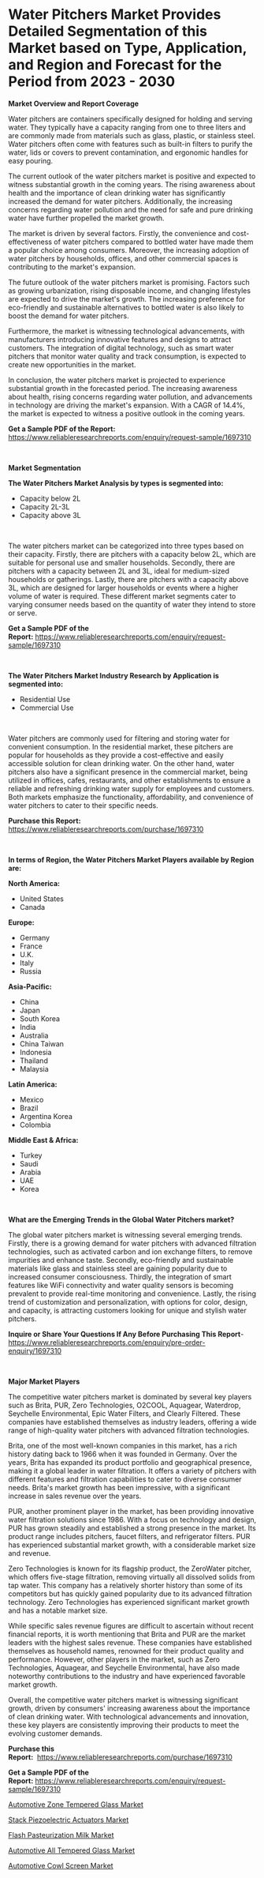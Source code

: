 <p><h1>Water Pitchers Market Provides Detailed Segmentation of this Market based on Type, Application, and Region and Forecast for the Period from 2023 - 2030</h1></p><p><strong>Market Overview and Report Coverage</strong></p>
<p><p>Water pitchers are containers specifically designed for holding and serving water. They typically have a capacity ranging from one to three liters and are commonly made from materials such as glass, plastic, or stainless steel. Water pitchers often come with features such as built-in filters to purify the water, lids or covers to prevent contamination, and ergonomic handles for easy pouring.</p><p>The current outlook of the water pitchers market is positive and expected to witness substantial growth in the coming years. The rising awareness about health and the importance of clean drinking water has significantly increased the demand for water pitchers. Additionally, the increasing concerns regarding water pollution and the need for safe and pure drinking water have further propelled the market growth.</p><p>The market is driven by several factors. Firstly, the convenience and cost-effectiveness of water pitchers compared to bottled water have made them a popular choice among consumers. Moreover, the increasing adoption of water pitchers by households, offices, and other commercial spaces is contributing to the market's expansion.</p><p>The future outlook of the water pitchers market is promising. Factors such as growing urbanization, rising disposable income, and changing lifestyles are expected to drive the market's growth. The increasing preference for eco-friendly and sustainable alternatives to bottled water is also likely to boost the demand for water pitchers.</p><p>Furthermore, the market is witnessing technological advancements, with manufacturers introducing innovative features and designs to attract customers. The integration of digital technology, such as smart water pitchers that monitor water quality and track consumption, is expected to create new opportunities in the market.</p><p>In conclusion, the water pitchers market is projected to experience substantial growth in the forecasted period. The increasing awareness about health, rising concerns regarding water pollution, and advancements in technology are driving the market's expansion. With a CAGR of 14.4%, the market is expected to witness a positive outlook in the coming years.</p></p>
<p><strong>Get a Sample PDF of the Report:</strong> <a href="https://www.reliableresearchreports.com/enquiry/request-sample/1697310">https://www.reliableresearchreports.com/enquiry/request-sample/1697310</a></p>
<p>&nbsp;</p>
<p><strong>Market Segmentation</strong></p>
<p><strong>The Water Pitchers Market Analysis by types is segmented into:</strong></p>
<p><ul><li>Capacity below 2L</li><li>Capacity 2L-3L</li><li>Capacity above 3L</li></ul></p>
<p>&nbsp;</p>
<p><p>The water pitchers market can be categorized into three types based on their capacity. Firstly, there are pitchers with a capacity below 2L, which are suitable for personal use and smaller households. Secondly, there are pitchers with a capacity between 2L and 3L, ideal for medium-sized households or gatherings. Lastly, there are pitchers with a capacity above 3L, which are designed for larger households or events where a higher volume of water is required. These different market segments cater to varying consumer needs based on the quantity of water they intend to store or serve.</p></p>
<p><strong>Get a Sample PDF of the Report:</strong>&nbsp;<a href="https://www.reliableresearchreports.com/enquiry/request-sample/1697310">https://www.reliableresearchreports.com/enquiry/request-sample/1697310</a></p>
<p>&nbsp;</p>
<p><strong>The Water Pitchers Market Industry Research by Application is segmented into:</strong></p>
<p><ul><li>Residential Use</li><li>Commercial Use</li></ul></p>
<p>&nbsp;</p>
<p><p>Water pitchers are commonly used for filtering and storing water for convenient consumption. In the residential market, these pitchers are popular for households as they provide a cost-effective and easily accessible solution for clean drinking water. On the other hand, water pitchers also have a significant presence in the commercial market, being utilized in offices, cafes, restaurants, and other establishments to ensure a reliable and refreshing drinking water supply for employees and customers. Both markets emphasize the functionality, affordability, and convenience of water pitchers to cater to their specific needs.</p></p>
<p><strong>Purchase this Report:</strong>&nbsp; <a href="https://www.reliableresearchreports.com/purchase/1697310">https://www.reliableresearchreports.com/purchase/1697310</a></p>
<p>&nbsp;</p>
<p><strong>In terms of Region, the Water Pitchers Market Players available by Region are:</strong></p>
<p>
    <p> <strong> North America: </strong>
        <ul>
            <li>United States</li>
            <li>Canada</li>
        </ul>
        </p> 
    <p> <strong> Europe: </strong>
        <ul>
            <li>Germany</li>
            <li>France</li>
            <li>U.K.</li>
            <li>Italy</li>
            <li>Russia</li>
        </ul>
        </p> 
    <p> <strong> Asia-Pacific: </strong>
        <ul>
            <li>China</li>
            <li>Japan</li>
            <li>South Korea</li>
            <li>India</li>
            <li>Australia</li>
            <li>China Taiwan</li>
            <li>Indonesia</li>
            <li>Thailand</li>
            <li>Malaysia</li>
        </ul>
        </p> 
    <p> <strong> Latin America: </strong>
        <ul>
            <li>Mexico</li>
            <li>Brazil</li>
            <li>Argentina Korea</li>
            <li>Colombia</li>
        </ul>
        </p> 
    <p> <strong> Middle East & Africa: </strong>
        <ul>
            <li>Turkey</li>
            <li>Saudi</li>
            <li>Arabia</li>
            <li>UAE</li>
            <li>Korea</li>
        </ul>
    </p>
    </p>
<p>&nbsp;</p>
<p><strong>What are the Emerging Trends in the Global Water Pitchers market?</strong></p>
<p><p>The global water pitchers market is witnessing several emerging trends. Firstly, there is a growing demand for water pitchers with advanced filtration technologies, such as activated carbon and ion exchange filters, to remove impurities and enhance taste. Secondly, eco-friendly and sustainable materials like glass and stainless steel are gaining popularity due to increased consumer consciousness. Thirdly, the integration of smart features like WiFi connectivity and water quality sensors is becoming prevalent to provide real-time monitoring and convenience. Lastly, the rising trend of customization and personalization, with options for color, design, and capacity, is attracting customers looking for unique and stylish water pitchers.</p></p>
<p><strong>Inquire or Share Your Questions If Any Before Purchasing This Report</strong>- <a href="https://www.reliableresearchreports.com/enquiry/pre-order-enquiry/1697310">https://www.reliableresearchreports.com/enquiry/pre-order-enquiry/1697310</a></p>
<p>&nbsp;</p>
<p><strong>Major Market Players</strong></p>
<p><p>The competitive water pitchers market is dominated by several key players such as Brita, PUR, Zero Technologies, O2COOL, Aquagear, Waterdrop, Seychelle Environmental, Epic Water Filters, and Clearly Filtered. These companies have established themselves as industry leaders, offering a wide range of high-quality water pitchers with advanced filtration technologies.</p><p>Brita, one of the most well-known companies in this market, has a rich history dating back to 1966 when it was founded in Germany. Over the years, Brita has expanded its product portfolio and geographical presence, making it a global leader in water filtration. It offers a variety of pitchers with different features and filtration capabilities to cater to diverse consumer needs. Brita's market growth has been impressive, with a significant increase in sales revenue over the years.</p><p>PUR, another prominent player in the market, has been providing innovative water filtration solutions since 1986. With a focus on technology and design, PUR has grown steadily and established a strong presence in the market. Its product range includes pitchers, faucet filters, and refrigerator filters. PUR has experienced substantial market growth, with a considerable market size and revenue.</p><p>Zero Technologies is known for its flagship product, the ZeroWater pitcher, which offers five-stage filtration, removing virtually all dissolved solids from tap water. This company has a relatively shorter history than some of its competitors but has quickly gained popularity due to its advanced filtration technology. Zero Technologies has experienced significant market growth and has a notable market size.</p><p>While specific sales revenue figures are difficult to ascertain without recent financial reports, it is worth mentioning that Brita and PUR are the market leaders with the highest sales revenue. These companies have established themselves as household names, renowned for their product quality and performance. However, other players in the market, such as Zero Technologies, Aquagear, and Seychelle Environmental, have also made noteworthy contributions to the industry and have experienced favorable market growth.</p><p>Overall, the competitive water pitchers market is witnessing significant growth, driven by consumers' increasing awareness about the importance of clean drinking water. With technological advancements and innovation, these key players are consistently improving their products to meet the evolving customer demands.</p></p>
<p><strong>Purchase this Report:</strong>&nbsp;&nbsp;<a href="https://www.reliableresearchreports.com/purchase/1697310">https://www.reliableresearchreports.com/purchase/1697310</a></p>
<p></p>
<p><strong>Get a Sample PDF of the Report:</strong>&nbsp;<a href="https://www.reliableresearchreports.com/enquiry/request-sample/1697310">https://www.reliableresearchreports.com/enquiry/request-sample/1697310</a></p>
<p><p><a href="https://www.linkedin.com/pulse/automotive-zone-tempered-glass-market-share-amp-new-trends-wcave/">Automotive Zone Tempered Glass Market</a></p><p><a href="https://medium.com/@albanamusaj1924/stack-piezoelectric-actuators-market-exploring-market-share-market-trends-and-future-growth-18bdeb4e2596">Stack Piezoelectric Actuators Market</a></p><p><a href="https://github.com/aliciawhite5576/Market-Research-Report-List-1/blob/main/flash-pasteurization-milk-market.md">Flash Pasteurization Milk Market</a></p><p><a href="https://www.linkedin.com/pulse/automotive-all-tempered-glass-market-research-report-unlocks-iayae/">Automotive All Tempered Glass Market</a></p><p><a href="https://github.com/provorikovar/Market-Research-Report-List-1/blob/main/automotive-cowl-screen-market.md">Automotive Cowl Screen Market</a></p></p>
